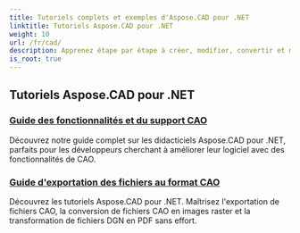 ```yaml
---
title: Tutoriels complets et exemples d'Aspose.CAD pour .NET
linktitle: Tutoriels Aspose.CAD pour .NET
weight: 10
url: /fr/cad/
description: Apprenez étape par étape à créer, modifier, convertir et manipuler des dessins CAO dans vos applications .NET avec facilité et efficacité. Parfait pour les débutants comme pour les professionnels.
is_root: true
---
```

## Tutoriels Aspose.CAD pour .NET
### [Guide des fonctionnalités et du support CAO](./guide-to-cad-features-and-support/)
Découvrez notre guide complet sur les didacticiels Aspose.CAD pour .NET, parfaits pour les développeurs cherchant à améliorer leur logiciel avec des fonctionnalités de CAO.
### [Guide d'exportation des fichiers au format CAO](./guide-to-exporting-cad-format/)
Découvrez les tutoriels Aspose.CAD pour .NET. Maîtrisez l'exportation de fichiers CAO, la conversion de fichiers CAO en images raster et la transformation de fichiers DGN en PDF sans effort.